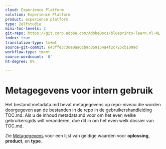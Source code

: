 ```yaml
---
cloud: Experience Platform
solution: Experience Platform
product: experience platform
type: Zelfstudie
mini-toc-levels: 2
git-repo: https://git.corp.adobe.com/AdobeDocs/blueprints-learn.nl-NL
index: true
translation-type: tm+mt
source-git-commit: 643ffe3730e0aa6cb9c859154a4f2c725cb1099d
workflow-type: tm+mt
source-wordcount: '0'
ht-degree: 0%

---
```



# Metagegevens voor intern gebruik

Het bestand metadata.md bevat metagegevens op repo-niveau die worden doorgegeven aan de bestanden in de repo in de gebruikershandleiding TOC.md. Als u de inhoud metadata.md voor om het even welke gebruikersgids wilt veranderen, doe dit in om het even welk dossier van TOC.md.

Zie [Metagegevens](https://experienceleague.adobe.com/docs/authoring-guide-exl/using/editing/user-guide-setup/metadata.html?lang=en) voor een lijst van geldige waarden voor **oplossing**, **product**, en **type**.
